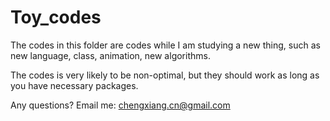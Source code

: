 Toy_codes
=========
The codes in this folder are codes while I am studying a new thing, 
such as new language, class, animation, new algorithms.

The codes is very likely to be non-optimal, 
but they should work as long as you have necessary packages.

Any questions? 
Email me: chengxiang.cn@gmail.com
